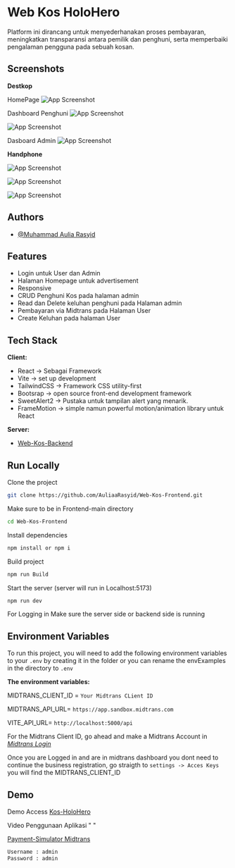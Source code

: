 
# Web Kos HoloHero

Platform ini dirancang untuk menyederhanakan proses pembayaran, meningkatkan transparansi antara pemilik dan penghuni, serta memperbaiki pengalaman pengguna pada sebuah kosan.


## Screenshots
**Destkop**

HomePage
![App Screenshot](https://i.imgur.com/6KO5WUP.jpeg)

Dashboard Penghuni
![App Screenshot](https://i.imgur.com/vAqUTOX.png)

![App Screenshot](https://i.imgur.com/Sxw4wiF.png)

Dasboard Admin
![App Screenshot](https://i.imgur.com/UT4xhTH.png)

**Handphone**

![App Screenshot](https://i.imgur.com/I5QzExs.png)

![App Screenshot](https://i.imgur.com/FtPdEr8.png)

![App Screenshot](https://i.imgur.com/JK6c90s.png)







## Authors

- [@Muhammad Aulia Rasyid](https://github.com/AuliaaRasyid)


## Features

- Login untuk User dan Admin
- Halaman Homepage untuk advertisement
- Responsive
- CRUD Penghuni Kos pada halaman admin
- Read dan Delete keluhan penghuni pada Halaman admin
- Pembayaran via Midtrans pada Halaman User
- Create Keluhan pada halaman User



## Tech Stack

**Client:** 
- React -> Sebagai Framework
- Vite -> set up development
- TailwindCSS -> Framework CSS utility-first
- Bootsrap -> open source front-end development framework
- SweetAlert2 -> Pustaka untuk tampilan alert yang menarik.
- FrameMotion -> simple namun powerful motion/animation library untuk React

**Server:**
- [Web-Kos-Backend](https://github.com/AuliaaRasyid/web-kos-backend)

## Run Locally

Clone the project

```bash
git clone https://github.com/AuliaaRasyid/Web-Kos-Frontend.git
```

Make sure to be in Frontend-main directory

```bash
cd Web-Kos-Frontend
```

Install dependencies

```bash
npm install or npm i
```
Build project

```bash
npm run Build
```

Start the server (server will run in Localhost:5173)

```bash
npm run dev
```

For Logging in Make sure the server side or backend side is running


## Environment Variables

To run this project, you will need to add the following environment variables to your `.env` by creating it in the folder or you can rename the envExamples in the directory to `.env`


**The environment variables:**

MIDTRANS_CLIENT_ID = `Your Midtrans CLient ID`

MIDTRANS_API_URL= `https://app.sandbox.midtrans.com`

VITE_API_URL= `http://localhost:5000/api`


For the Midtrans Client ID, go ahead and make a Midtrans Account in *[Midtrans Login](https://dashboard.midtrans.com/login)*

Once you are Logged in and are in midtrans dashboard you dont need to continue the business registration, go straigth to 
`settings -> Acces Keys`
you will find the MIDTRANS_CLIENT_ID


## Demo

Demo Access
[Kos-HoloHero](https://web-kosann.vercel.app)

Video Penggunaan Aplikasi
" "

[Payment-Simulator Midtrans](https://simulator.sandbox.midtrans.com)

```bash
Username : admin
Password : admin
```
